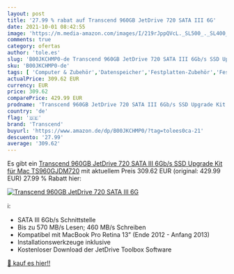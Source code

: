```yaml
---
layout: post
title: '27.99 % rabat auf Transcend 960GB JetDrive 720 SATA III 6G'
date: 2021-10-01 08:42:55
image: 'https://m.media-amazon.com/images/I/219rJppQVcL._SL500_._SL400_.jpg'
comments: true
category: ofertas
author: 'tole.es'
slug: 'B00JKCHMP0-de Transcend 960GB JetDrive 720 SATA III 6Gb/s SSD Upgrade...'
sku: 'B00JKCHMP0-de'
tags: [ 'Computer & Zubehör','Datenspeicher','Festplatten-Zubehör','Festplattenrahmen & -gehäuse','Interne SSD','Interner Speicher','Zubehör','transcend', ]
actualPrice: 309.62 EUR
currency: EUR
price: 309.62
comparePrice: 429.99 EUR
prodname: 'Transcend 960GB JetDrive 720 SATA III 6Gb/s SSD Upgrade Kit für Mac TS960GJDM720'
country: 'de'
flag: '🇩🇪'
brand: 'Transcend'
buyurl: 'https://www.amazon.de/dp/B00JKCHMP0/?tag=tolees0ca-21'
descuento: '27.99'
average: '309.62'
---
```


Es gibt ein [Transcend 960GB JetDrive 720 SATA III 6Gb/s SSD Upgrade Kit für Mac TS960GJDM720](https://www.amazon.de/dp/B00JKCHMP0/?tag=tolees0ca-21) mit aktuellem Preis 309.62 EUR (original: 429.99 EUR) 27.99 % Rabatt hier:

[![Transcend 960GB JetDrive 720 SATA III 6G](https://m.media-amazon.com/images/I/219rJppQVcL._SL500_._SL400_.jpg)](https://www.amazon.de/dp/B00JKCHMP0/?tag=tolees0ca-21)

ℹ️:

- SATA III 6Gb/s Schnittstelle
- Bis zu 570 MB/s Lesen; 460 MB/s Schreiben
- Kompatibel mit MacBook Pro Retina 13” (Ende 2012 - Anfang 2013)
- Installationswerkzeuge inklusive
- Kostenloser Download der JetDrive Toolbox Software

[🛒 kauf es hier!!](https://www.amazon.de/dp/B00JKCHMP0/?tag=tolees0ca-21)
